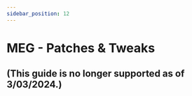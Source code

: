 ```yaml
---
sidebar_position: 12
---
```


# MEG - Patches & Tweaks

## (This guide is no longer supported as of 3/03/2024.)